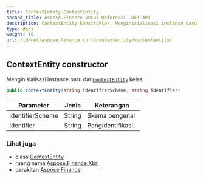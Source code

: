 ```yaml
---
title: ContextEntity.ContextEntity
second_title: Aspose.Finance untuk Referensi .NET API
description: ContextEntity konstruktor. Menginisialisasi instance baru dariContextEntity kelas.
type: docs
weight: 10
url: /id/net/aspose.finance.xbrl/contextentity/contextentity/
---
```

## ContextEntity constructor

Menginisialisasi instance baru dari[`ContextEntity`](../) kelas.

```csharp
public ContextEntity(string identifierScheme, string identifier)
```

| Parameter | Jenis | Keterangan |
| --- | --- | --- |
| identifierScheme | String | Skema pengenal. |
| identifier | String | Pengidentifikasi. |

### Lihat juga

* class [ContextEntity](../)
* ruang nama [Aspose.Finance.Xbrl](../../contextentity/)
* perakitan [Aspose.Finance](../../../)


